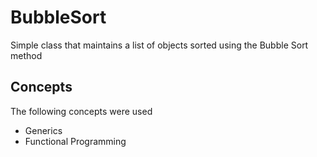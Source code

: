 # BubbleSort
Simple class that maintains a list of objects sorted using the Bubble Sort method

## Concepts
The following concepts were used

* Generics
* Functional Programming
